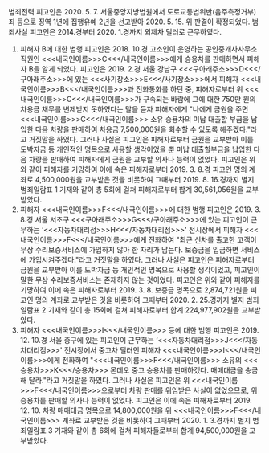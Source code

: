 범죄전력
피고인은 2020. 5. 7. 서울중앙지방법원에서 도로교통법위반(음주측정거부)죄 등으로 징역 1년에 집행유예 2년을 선고받아 2020. 5. 15. 위 판결이 확정되었다.
범죄사실
피고인은 2014.경부터 2020. 1.경까지 외제차 딜러로 근무하였다.
1. 피해자 B에 대한 범행
피고인은 2018. 10.경 고소인이 운영하는 공인중개사사무소 직원인 <<<내국인이름>>>C<<</내국인이름>>>에게 승용차를 판매하면서 피해자 B을 알게 되었다.
피고인은 2019. 2.경 서울 강남구 <<<구아래주소>>>D<<</구아래주소>>>에 있는 <<<사기장소>>>E<<</사기장소>>>에서 피해자 <<<내국인이름>>>B<<</내국인이름>>>과 전화통화를 하던 중, 피해자로부터 위 <<<내국인이름>>>C<<</내국인이름>>>가 구속되는 바람에 그에 대한 750만 원의 차용금 채무를 변제받지 못하였다는 말을 듣자 피해자에게 "나에게 금원을 주면 <<<내국인이름>>>C<<</내국인이름>>> 소유 승용차의 미납 대출할 부금을 납입한 다음 차량을 판매하여 차용금 7,500,000원을 회수할 수 있도록 해주겠다."라고 거짓말을 하였다.
그러나 사실은 피고인은 피해자로부터 금원을 교부받아 이를 도박자금 등 개인적인 명목으로 사용할 생각이었을 뿐 미납 대출할부금을 납입한 다음 차량을 판매하여 피해자에게 금원을 교부할 의사나 능력이 없었다.
피고인은 위와 같이 피해자를 기망하여 이에 속은 피해자로부터 2019. 3. 8.경 피고인 명의 계좌로 4,500,000원을 교부받은 것을 비롯하여 그때부터 2019. 8. 16.경까지 별지 범죄일람표 1 기재와 같이 총 5회에 걸쳐 피해자로부터 합계 30,561,056원을 교부받았다.
2. 피해자 <<<내국인이름>>>F<<</내국인이름>>>에 대한 범행
피고인은 2019. 3. 8.경 서울 서초구 <<<구아래주소>>>G<<</구아래주소>>>에 있는 피고인이 근무하는 ‘<<<자동차대리점>>>H<<</자동차대리점>>>' 전시장에서 피해자 <<<내국인이름>>>F<<</내국인이름>>>에게 전화하여 "최근 신차를 출고한 고객이 무상 수리보증서비스에 가입하지 않아 한 자리가 남는다. 보증금을 입금하면 서비스에 가입시켜주겠다."라고 거짓말을 하였다.
그러나 사실은 피고인은 피해자로부터 금원을 교부받아 이를 도박자금 등 개인적인 명목으로 사용할 생각이었고, 피고인이 말한 무상 수리보증서비스는 존재하지 않는 것이었다.
피고인은 위와 같이 피해자를 기망하여 이에 속은 피해자로부터 2019. 3. 8. 보증금 명목으로 2,874,721원을 피고인 명의 계좌로 교부받은 것을 비롯하여 그때부터 2020. 2. 25.경까지 별지 범죄일람표 2 기재와 같이 총 15회에 걸쳐 피해자로부터 합계 224,977,902원을 교부받았다.
3. 피해자 <<<내국인이름>>>I<<</내국인이름>>> 등에 대한 범행
피고인은 2019. 12. 10.경 서울 중구에 있는 피고인이 근무하는 ‘<<<자동차대리점>>>J<<</자동차대리점>>>' 전시장에서 중고차 딜러인 피해자 <<<내국인이름>>>I<<</내국인이름>>>에게 전화하여 "<<<내국인이름>>>F<<</내국인이름>>> 소유의 <<<승용차>>>K<<</승용차>>> 몬데오 중고 승용차를 판매하겠다. 매매대금을 송금해 달라."라고 거짓말을 하였다.
그러나 사실은 피고인은 위 <<<내국인이름>>>F<<</내국인이름>>>으로부터 차량 판매를 위임받은 사실이 없었으므로, 위 승용차를 판매할 의사나 능력이 없었다.
피고인은 이에 속은 피해자로부터 2019. 12. 10. 차량 매매대금 명목으로 14,800,000원을 위 <<<내국인이름>>>F<<</내국인이름>>> 계좌로 교부받은 것을 비롯하여 그때부터 2020. 1. 3.경까지 별지 범죄일람표 3 기재와 같이 총 6회에 걸쳐 피해자들로부터 합계 94,500,000원을 교부받았다.
